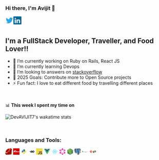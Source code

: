 ### Hi there, I'm Avijit 👋

<a href="https://twitter.com/Mavijitdev">
  <img align="left" alt="Avijit Majhi | Twitter" width="25px" src="https://raw.githubusercontent.com/DevAVIJIT7/DevAVIJIT7/master/assets/twitter.svg" />
</a>
<a href="https://www.linkedin.com/in/avijit-majhi-540939b2/">
  <img align="left" alt="Avijit Majhi | Linkedin" width="25px" src="https://raw.githubusercontent.com/DevAVIJIT7/DevAVIJIT7/master/assets/linkedin.svg" />
</a>

<br />
<br />

## I'm a FullStack Developer, Traveller, and Food Lover!!

- 🔭 I’m currently working on Ruby on Rails, React JS
- 🌱 I’m currently learning Devops
- 👯 I’m looking to answers on [stackoverflow](https://stackoverflow.com/users/3951881/avijit-majhi)
- 🥅 2025 Goals: Contribute more to Open Source projects
- ⚡ Fun fact: I love to eat different food by travelling different places

<br />

📊 **This week I spent my time on**

![DevAVIJIT7's wakatime stats](https://github-readme-stats.vercel.app/api/wakatime?username=DevAVIJIT7&layout=compact&theme=synthwave&v=2)

<br />

### Languages and Tools:

<code><img height="20" src="https://raw.githubusercontent.com/github/explore/80688e429a7d4ef2fca1e82350fe8e3517d3494d/topics/ruby/ruby.png"></code>
<code><img height="20" src="https://raw.githubusercontent.com/github/explore/80688e429a7d4ef2fca1e82350fe8e3517d3494d/topics/rails/rails.png"></code>
<code><img height="20" src="https://raw.githubusercontent.com/github/explore/80688e429a7d4ef2fca1e82350fe8e3517d3494d/topics/python/python.png"></code>
<code><img height="20" src="https://raw.githubusercontent.com/github/explore/80688e429a7d4ef2fca1e82350fe8e3517d3494d/topics/go/go.png"></code>
<code><img height="20" src="https://raw.githubusercontent.com/github/explore/80688e429a7d4ef2fca1e82350fe8e3517d3494d/topics/javascript/javascript.png"></code>
<code><img height="20" src="https://raw.githubusercontent.com/github/explore/80688e429a7d4ef2fca1e82350fe8e3517d3494d/topics/vue/vue.png"></code>
<code><img height="20" src="https://raw.githubusercontent.com/github/explore/80688e429a7d4ef2fca1e82350fe8e3517d3494d/topics/react/react.png"></code>
<code><img height="20" src="https://raw.githubusercontent.com/github/explore/5c058a388828bb5fde0bcafd4bc867b5bb3f26f3/topics/graphql/graphql.png"></code>
<code><img height="20" src="https://raw.githubusercontent.com/github/explore/80688e429a7d4ef2fca1e82350fe8e3517d3494d/topics/nodejs/nodejs.png"></code>
<code><img height="20" src="https://raw.githubusercontent.com/github/explore/80688e429a7d4ef2fca1e82350fe8e3517d3494d/topics/postgresql/postgresql.png"></code>
<code><img height="20" src="https://raw.githubusercontent.com/github/explore/80688e429a7d4ef2fca1e82350fe8e3517d3494d/topics/mongodb/mongodb.png"></code>
<code><img height="20" src="https://raw.githubusercontent.com/github/explore/80688e429a7d4ef2fca1e82350fe8e3517d3494d/topics/git/git.png"></code>
